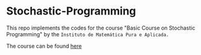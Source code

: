 # Stochastic-Programming
This repo implements the codes for the course "Basic Course on Stochastic Programming" by the `Instituto de Matemática Pura e Aplicada.`

The course can be found [here](https://www.youtube.com/playlist?list=PLo4jXE-LdDTSmKVxiE130o1KebekNk00R)
